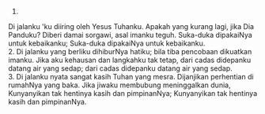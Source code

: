 1.
Di jalanku 'ku diiring oleh Yesus Tuhanku.
Apakah yang kurang lagi, jika Dia Panduku?
Diberi damai sorgawi, asal imanku teguh.
Suka-duka dipakaiNya untuk kebaikanku;
Suka-duka dipakaiNya untuk kebaikanku.
<br>
2.
Di jalanku yang berliku dihiburNya hatiku;
bila tiba pencobaan dikuatkan imanku.
Jika aku kehausan dan langkahku tak tetap,
dari cadas didepanku datang air yang sedap;
dari cadas didepanku datang air yang sedap.
<br>
3.
Di jalanku nyata sangat kasih Tuhan yang mesra.
Dijanjikan perhentian di rumahNya yang baka.
Jika jiwaku membubung meninggalkan dunia,
Kunyanyikan tak hentinya kasih dan pimpinanNya;
Kunyanyikan tak hentinya kasih dan pimpinanNya.